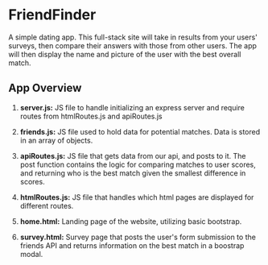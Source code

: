 # FriendFinder
A simple dating app. This full-stack site will take in results from your users' surveys, then compare their answers with those from other users. The app will then display the name and picture of the user with the best overall match.

## App Overview
1. **server.js:** JS file to handle initializing an express server and require routes from htmlRoutes.js and apiRoutes.js

1. **friends.js:** JS file used to hold data for potential matches. Data is stored in an array of objects.

1. **apiRoutes.js:** JS file that gets data from our api, and posts to it. The post function contains the logic for comparing matches to user scores, and returning who is the best match given the smallest difference in scores.

1. **htmlRoutes.js:** JS file that handles which html pages are displayed for different routes.

1. **home.html:** Landing page of the website, utilizing basic bootstrap. 

1. **survey.html:** Survey page that posts the user's form submission to the friends API and returns information on the best match in a boostrap modal.